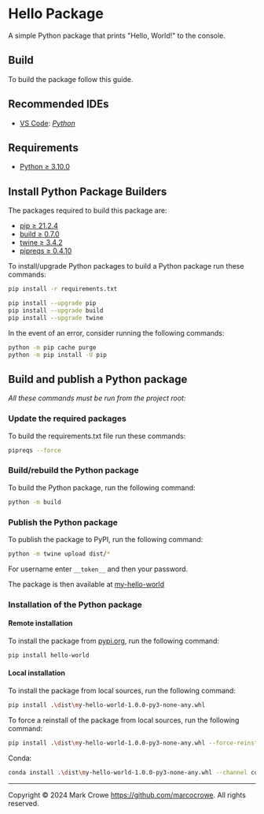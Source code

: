 # Hello Package

A simple Python package that prints "Hello, World!" to the console.

## Build

To build the package follow this guide.

## Recommended IDEs

- [VS Code](https://code.visualstudio.com/): [*Python*](https://code.visualstudio.com/docs/languages/python)

## Requirements

- [Python &GreaterEqual; 3.10.0](https://www.python.org/downloads/)

## Install Python Package Builders

The packages required to build this package are:

- [pip &GreaterEqual; 21.2.4](https://pip.pypa.io/en/stable/installation/)
- [build &GreaterEqual; 0.7.0](https://packaging.python.org/tutorials/packaging-projects/)
- [twine &GreaterEqual; 3.4.2](https://twine.readthedocs.io/en/stable/)
- [pipreqs &GreaterEqual; 0.4.10](https://pypi.org/project/pipreqs/)

To install/upgrade Python packages to build a Python package run these commands:

```bash
pip install -r requirements.txt
```

```bash
pip install --upgrade pip
pip install --upgrade build
pip install --upgrade twine
```

In the event of an error, consider running the following commands:

```bash
python -m pip cache purge
python -m pip install -U pip
```

## Build and publish a Python package

*All these commands must be run from the project root:*

### Update the required packages

To build the requirements.txt file run these commands:

```bash
pipreqs --force
```

### Build/rebuild the Python package

To build the Python package, run the following command:

```bash
python -m build
```

### Publish the Python package

To publish the package to PyPI, run the following command:

```bash
python -m twine upload dist/*
```

For username enter `__token__` and then your password.

The package is then available at [my-hello-world](https://pypi.org/project/my-hello-world/ "hello-world")

### Installation of the Python package

#### Remote installation

To install the package from [pypi.org](https://pypi.org), run the following command:

```bash
pip install hello-world
```

#### Local installation

To install the package from local sources, run the following command:

```bash
pip install .\dist\my-hello-world-1.0.0-py3-none-any.whl
```

To force a reinstall of the package from local sources, run the following command:

```bash
pip install .\dist\my-hello-world-1.0.0-py3-none-any.whl --force-reinstall
```

Conda:

```bash
conda install .\dist\my-hello-world-1.0.0-py3-none-any.whl --channel conda-forge
```

---

Copyright &copy; 2024 Mark Crowe <https://github.com/marcocrowe>. All rights reserved.
